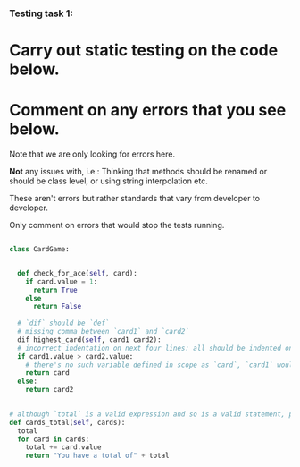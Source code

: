 ### Testing task 1:

# Carry out static testing on the code below.
# Comment on any errors that you see below.

Note that we are only looking for errors here.

**Not** any issues with, i.e.: 
Thinking that methods should be renamed or should be class level, or using string interpolation etc. 

These aren't errors but rather standards that vary from developer to developer. 

Only comment on errors that would stop the tests running.

```python

class CardGame:


  def check_for_ace(self, card):
    if card.value = 1:
      return True
    else
      return False
   
  # `dif` should be `def`
  # missing comma between `card1` and `card2`
  dif highest_card(self, card1 card2):
  # incorrect indentation on next four lines: all should be indented one more level
  if card1.value > card2.value:
    # there's no such variable defined in scope as `card`, `card1` would make sense in context
    return card
  else:
    return card2
  

# although `total` is a valid expression and so is a valid statement, python won't create the variable without an assignment to it.  In context, this should be something like `total = 0` to create the local variable and initialise it
def cards_total(self, cards):
  total
  for card in cards:
    total += card.value
    return "You have a total of" + total
  
```
